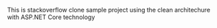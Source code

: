 This is stackoverflow clone sample project using the clean architechure with ASP.NET Core technology
